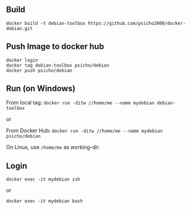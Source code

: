 ## Build
`docker build -t debian-toolbox https://github.com/psicho2000/docker-debian.git`

## Push Image to docker hub
```
docker login
docker tag debian-toolbox psicho/debian
docker push psicho/debian
```

## Run (on Windows)
From local tag:
`docker run -ditw //home/me --name mydebian debian-toolbox`

or

From Docker Hub:
`docker run -ditw //home/me --name mydebian psicho/debian`

On Linux, use `/home/me` as working-dir.

## Login
`docker exec -it mydebian zsh`

or

`docker exec -it mydebian bash`
